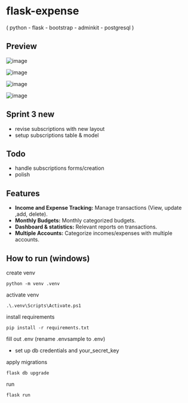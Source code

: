 # flask-expense
( python - flask - bootstrap - adminkit - postgresql )

## Preview
![image](https://github.com/2wons/flask-expense/assets/91067593/832423e1-0372-43ed-aee9-4997792e3048)

![image](https://github.com/2wons/flask-expense/assets/91067593/ecfb7416-7e79-4b77-9ff3-86fb9301a116)

![image](https://github.com/2wons/flask-expense/assets/91067593/8f62861c-60a4-4d38-978b-5482d2c4e101)

![image](https://github.com/2wons/flask-expense/assets/91067593/411d5334-2d9e-4cea-811d-e05ccac7a5f1)


## Sprint 3 new
- revise subscriptions with new layout
- setup subscriptions table & model

## Todo
- handle subscriptions forms/creation
- polish
  
## Features

* **Income and Expense Tracking:** Manage transactions (View, update ,add, delete).
* **Monthly Budgets:** Monthly categorized budgets.
* **Dashboard & statistics:** Relevant reports on transactions.
* **Multiple Accounts:**  Categorize incomes/expenses with multiple accounts.

## How to run (windows)
create venv
```
python -m venv .venv
```
activate venv
```
.\.venv\Scripts\Activate.ps1
```
install requirements
```
pip install -r requirements.txt
```

fill out .env (rename .envsample to .env)
- set up db credentials and your_secret_key

apply migrations
```
flask db upgrade
```

run
```
flask run
```
